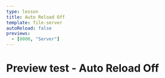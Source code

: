 ```yaml
---
type: lesson
title: Auto Reload Off
template: file-server
autoReload: false
previews:
  - [8000, "Server"]
---
```


# Preview test - Auto Reload Off
